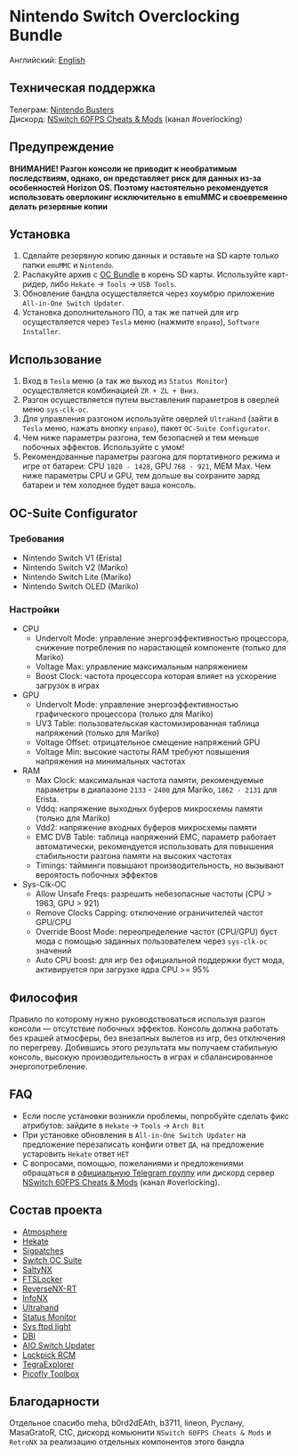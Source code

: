 # Nintendo Switch Overclocking Bundle

Английский: [English](https://github.com/snupt/NS-Overclocking/blob/main/README.md)

## Техническая поддержка
Телеграм: [Nintendo Busters](https://t.me/NintendoBusters)  
Дискорд: [NSwitch 60FPS Cheats & Mods](https://discord.gg/UZZbScp2) (канал #overlocking)

## Предупреждение

**ВНИМАНИЕ! Разгон консоли не приводит к необратимым последствиям, однако, он представляет риск для данных из-за особенностей Horizon OS. Поэтому настоятельно рекомендуется использовать оверлокинг исключительно в emuMMC и своевременно делать резервные копии**

## Установка

1. Сделайте резервную копию данных и оставьте на SD карте только папки `emuMMC` и `Nintendo`.
2. Распакуйте архив с [OC Bundle](https://github.com/snupt/NS-Overclocking/blob/main/OCBundle.zip) в корень SD карты. Используйте карт-ридер, либо `Hekate` → `Tools` → `USB Tools`.
3. Обновление бандла осуществляется через хоумбрю приложение `All-in-One Switch Updater`.
4. Установка дополнительного ПО, а так же патчей для игр осуществляется через `Tesla` меню (нажмите `вправо`), `Software Installer`.

## Использование

1. Вход в `Tesla` меню (а так же выход из `Status Monitor`) осуществляется комбинацией `ZR + ZL + Вниз`.
2. Разгон осуществляется путем выставления параметров в оверлей меню `sys-clk-oc`.
3. Для управления разгоном используйте оверлей `UltraHand` (зайти в `Tesla` меню, нажать внопку `вправо`), пакет `OC-Suite Configurator`.
4. Чем ниже параметры разгона, тем безопасней и тем меньше побочных эффектов. Используйте с умом!
5. Рекомендованные параметры разгона для портативного режима и игре от батареи: CPU `1020 - 1428`, GPU `768 - 921`, MEM Max. Чем ниже параметры CPU и GPU, тем дольше вы сохраните заряд батареи и тем холоднее будет ваша консоль.

## OC-Suite Configurator

### Требования

- Nintendo Switch V1 (Erista)
- Nintendo Switch V2 (Mariko)
- Nintendo Switch Lite (Mariko)
- Nintendo Switch OLED (Mariko)

### Настройки

* CPU
  * Undervolt Mode: управление энергоэффективностью процессора, снижение потребления по нарастающей компоненте (только для Mariko)
  * Voltage Max: управление максимальным напряжением
  * Boost Clock: частота процессора которая влияет на ускорение загрузок в играх
* GPU
  * Undervolt Mode: управление энергоэффективностью графического процессора (только для Mariko)
  * UV3 Table: пользовательская кастомизированная таблица напряжений (только для Mariko)
  * Voltage Offset: отрицательное смещение напряжений GPU
  * Voltage Min: высокие частоты RAM требуют повышения напряжения на минимальных частотах
* RAM
  * Max Clock: максимальная частота памяти, рекомендуемые параметры в диапазоне `2133` - `2400` для Mariko, `1862 - 2131` для Erista.
  * Vddq: напряжение выходных буферов микросхемы памяти (только для Mariko)
  * Vdd2: напряжение входных буферов микросхемы памяти
  * EMC DVB Table: таблица напряжений EMC, параметр работает автоматически, рекомендуется использовать для повышения стабильности разгона памяти на высоких частотах
  * Timings: тайминги повышают производительность, но вызывают вероятость побочных эффектов
* Sys-Clk-OC
  * Allow Unsafe Freqs: разрешить небезопасные частоты (CPU > 1963, GPU > 921)
  * Remove Clocks Capping: отключение ограничителей частот GPU/CPU
  * Override Boost Mode: переопределение частот (CPU/GPU) буст мода с помощью заданных пользователем через `sys-clk-oc` значений 
  * Auto CPU boost: для игр без официальной поддержки буст мода, активируется при загрузке ядра CPU >= 95%

## Философия

Правило по которому нужно руководствоваться используя разгон консоли — отсутствие побочных эффектов. Консоль должна работать без крашей атмосферы, без внезапных вылетов из игр, без отключения по перегреву. Добившись этого результата мы получаем стабильную консоль, высокую производительность в играх и сбалансированное энергопотребление.

## FAQ

- Если после установки возникли проблемы, попробуйте сделать фикс атрибутов: зайдите в `Hekate` → `Tools` → `Arch Bit`
- При установке обновления в `All-in-One Switch Updater` на предложение перезаписать конфиги ответ `ДА`, на предложение устаровить `Hekate` ответ `НЕТ`
- С вопросами, помощью, пожеланиями и предложениями обращаться в [официальную Telegram группу](https://t.me/NintendoBusters) или дискорд сервер [NSwitch 60FPS Cheats & Mods](https://discord.gg/UZZbScp2) (канал #overlocking).

## Состав проекта
- [Atmosphere](https://github.com/Atmosphere-NX/Atmosphere)
- [Hekate](https://github.com/CTCaer/hekate)
- [Sigpatches](https://sigmapatches.coomer.party)
- [Switch OC Suite](https://github.com/hanai3Bi/Switch-OC-Suite)
- [SaltyNX](https://github.com/masagrator/SaltyNX)
- [FTSLocker](https://github.com/masagrator/FPSLocker)
- [ReverseNX-RT](https://github.com/masagrator/ReverseNX-RT)
- [InfoNX](https://github.com/renA21/InfoNX)
- [Ultrahand](https://github.com/ppkantorski/Ultrahand-Overlay)
- [Status Monitor](https://github.com/ppkantorski/Status-Monitor-Overlay)
- [Sys ftpd light](https://github.com/cathery/sys-ftpd)
- [DBI](https://github.com/rashevskyv/dbi/releases)
- [AIO Switch Updater](https://github.com/HamletDuFromage/aio-switch-updater)
- [Lockpick RCM](https://github.com/s1204IT/Lockpick_RCM)
- [TegraExplorer](https://github.com/suchmememanyskill/TegraExplorer)
- [Picofly Toolbox](https://github.com/Ansem-SoD/Picofly)

## Благодарности

Отдельное спасибо meha, b0rd2dEAth, b3711, lineon, Руслану, MasaGratoR, CtC, дискорд комьюнити `NSwitch 60FPS Cheats & Mods` и `RetroNX` за реализацию отдельных компонентов этого бандла
